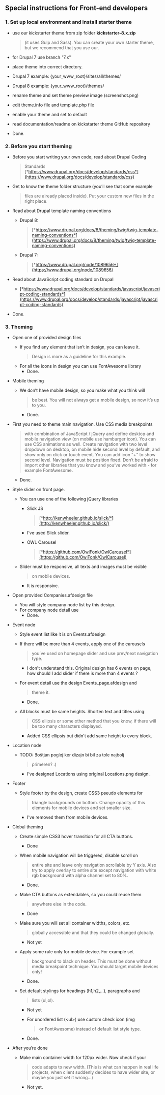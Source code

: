 **Special instructions for Front-end developers**
-------------------------------------------------

### **1. Set up local environment and install starter theme**

-   use our kickstarter theme from zip folder **kickstarter-8.x.zip**
    > (it uses Gulp and Sass). You can create your own starter theme,
    > but we recommend that you use our.

-   for Drupal 7 use branch "7.x"

-   place theme into correct directory.

-   Drupal 7 example: {your\_www\_root}/sites/all/themes/

-   Drupal 8 example: {your\_www\_root}/themes/

-   rename theme and set theme preview image (screenshot.png)

-   edit theme.info file and template.php file

-   enable your theme and set to default

-   read documentation/readme on kickstarter theme GitHub repository

- Done.

### **2. Before you start theming**

-   Before you start writing your own code, read about Drupal Coding
    > Standards
    > [*https://www.drupal.org/docs/develop/standards/css*](https://www.drupal.org/docs/develop/standards/css)

-   Get to know the theme folder structure (you’ll see that some example
    > files are already placed inside). Put your custom new files in the
    > right place.

-   Read about Drupal template naming conventions

    -   Drupal 8:
        > [*https://www.drupal.org/docs/8/theming/twig/twig-template-naming-conventions*](https://www.drupal.org/docs/8/theming/twig/twig-template-naming-conventions)

    -   Drupal 7:
        > [*https://www.drupal.org/node/1089656*](https://www.drupal.org/node/1089656)

-   Read about JavaScript coding standard on Drupal

    -   [*https://www.drupal.org/docs/develop/standards/javascript/javascript-coding-standards*](https://www.drupal.org/docs/develop/standards/javascript/javascript-coding-standards)


- Done.


### **3. Theming**

-   Open one of provided design files

    -   If you find any element that isn’t in design, you can leave it.
        > Design is more as a guideline for this example.
    -   For all the icons in design you can use FontAwesome library     
        - Done.

-   Mobile theming

    -   We don’t have mobile design, so you make what you think will
        > be best. You will not always get a mobile design, so now it’s
        > up to you.
        - Done.

-   First you need to theme main navigation. Use CSS media breakpoints
    > with combination of JavaScript / jQuery and define desktop and
    > mobile navigation view (on mobile use hamburger icon). You can use
    > CSS animations as well. Create navigation with two level dropdown
    > on desktop, on mobile hide second level by default, and show only
    > on click or touch event. You can add icon "+" to show
    > second level. Navigation must be position fixed. Don’t be afraid
    > to import other libraries that you know and you’ve worked with -
    > for example FontAwesome.
    - Done.


-   Style slider on front page.

    -   You can use one of the following jQuery libraries

        -   Slick JS
            > [*http://kenwheeler.github.io/slick/*](http://kenwheeler.github.io/slick/)
           - I've used Slick slider.

        -   OWL Carousel
            > [*https://github.com/OwlFonk/OwlCarousel*](https://github.com/OwlFonk/OwlCarousel)

    -   Slider must be responsive, all texts and images must be visible
        > on mobile devices.
        - It is responsive.

-   Open provided Companies.afdesign file

    -   You will style company node list by this design.
    -   For company node detail use
        - Done.

-   Event node

    -   Style event list like it is on Events.afdesign
    -   If there will be more than 4 events, apply one of the carousels
        > you’ve used on homepage slider and use prev/next
        > navigation type. 
        - I don't understand this. Original design has 6 events on page, how should I add slider
            if there is more than 4 events ? 
            
    -   For event detail use the design Events\_page.afdesign and
        > theme it.
        - Done.

    -   All blocks must be same heights. Shorten text and titles using
        > CSS ellipsis or some other method that you know, if there will
        > be too many characters displayed.
        - Added CSS ellipsis but didn't add same height to every block.
        

-   Location node

    -   TODO: Boštjan poglej ker dizajn bi bil za tole najbolj
        > primeren? :)
        - I've designed Locations using original Locations.png design.

-   Footer

    -   Style footer by the design, create CSS3 pseudo elements for
        > triangle backgrounds on bottom. Change opacity of this
        > elements for mobile devices and set smaller size.
        - I've removed them from mobile devices.

-   Global theming

    -   Create simple CSS3 hover transition for all CTA buttons.
        - Done

    -   When mobile navigation will be triggered, disable scroll on
        > entire site and leave only navigation scrollable by Y axis.
        > Also try to apply overlay to entire site except navigation
        > with white rgb background with alpha channel set to 80%.
        - Done.

    -   Make CTA buttons as extendables, so you could reuse them
        > anywhere else in the code.
        - Done

    -   Make sure you will set all container widths, colors, etc.
        > globally accessible and that they could be changed globally.
        - Not yet

    -   Apply some rule only for mobile device. For example set
        > background to black on header. This must be done without media
        > breakpoint technique. You should target mobile devices only!
        - Done.

    -   Set default stylings for headings (h1,h2,...), paragraphs and
        > lists (ul,ol).
        - Not yet

        -   For unordered list (&lt;ul&gt;) use custom check icon (img
            > or FontAwesome) instead of default list style type.
        - Done.

-   After you’re done

    -   Make main container width for 120px wider. Now check if your
        > code adapts to new width. (This is what can happen in real
        > life projects, when client suddenly decides to have wider
        > site, or maybe you just set it wrong...)
        - Not yet.